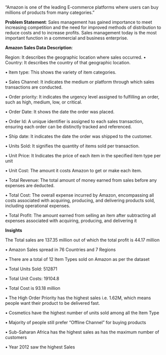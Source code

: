 “Amazon is one of the leading E-commerce platforms where 
users can buy millions of products from many categories.”

**Problem Statement**:
Sales management has gained importance to meet increasing 
competition and the
need for improved methods of distribution to reduce costs and to 
increase profits. 
Sales management today is the most important function in a 
commercial and business enterprise.

**Amazon Sales Data Description**:

Region: It describes the geographic location where sales occurred.
• Country: It describes the country of that geographic location.

• Item type: This shows the variety of item categories.

• Sales Channel: It indicates the medium or platform through which sales transactions are conducted.

• Order priority: It indicates the urgency level assigned to fulfilling an order, such as high, medium, low, or 
critical.

• Order Date: It shows the date the order was placed.

• Order Id: A unique identifier is assigned to each sales transaction, ensuring each order can be distinctly tracked 
and referenced.

• Ship date: It indicates the date the order was shipped to the customer.

• Units Sold: It signifies the quantity of items sold per transaction.

• Unit Price: It Indicates the price of each item in the specified item type per unit

• Unit Cost: The amount it costs Amazon to get or make each item.

• Total Revenue: The total amount of money earned from sales before any expenses are deducted.

• Total Cost: The overall expense incurred by Amazon, encompassing all costs associated with acquiring, 
producing, and delivering products sold, including operational expenses.

• Total Profit: The amount earned from selling an item after subtracting all expenses associated with acquiring, 
producing, and delivering it

**Insights**

 The Total sales are 137.35 million out of which the total profit is 44.17 million
 
• Amazon Sales spread in 76 Countries and 7 Regions

• There are a total of 12 Item Types sold on Amazon as per the dataset

• Total Units Sold: 512871

• Total Unit Costs: 19104.8

• Total Cost is 93.18 million

• The High Order Priority has the highest sales i.e. 1.62M, which means people want their 
product to be delivered fast.

• Cosmetics have the highest number of units sold among all the Item
 Type
 
• Majority of people still prefer “Offline Channel” for buying products

• Sub-Saharan Africa has the highest sales as has the maximum number of customers

• Year 2012 saw the highest Sales





















